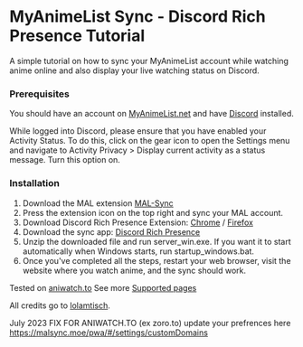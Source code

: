 # MyAnimeList Sync - Discord Rich Presence Tutorial
A simple tutorial on how to sync your MyAnimeList account while watching anime online and also display your live watching status on Discord.

### Prerequisites
You should have an account on [MyAnimeList.net](https://myanimelist.net/) and have [Discord](app.com) installed.

While logged into Discord, please ensure that you have enabled your Activity Status.
To do this, click on the gear icon to open the Settings menu and navigate to Activity Privacy > Display current activity as a status message.
Turn this option on.

### Installation
1. Download the MAL extension [MAL-Sync](https://chrome.google.com/webstore/detail/mal-sync/kekjfbackdeiabghhcdklcdoekaanoel)
2. Press the extension icon on the top right and sync your MAL account.
3. Download Discord Rich Presence Extension: [Chrome](https://chrome.google.com/webstore/detail/discord-rich-presence/agnaejlkbiiggajjmnpmeheigkflbnoo) / [Firefox](https://addons.mozilla.org/firefox/addon/discord-rich-presence/)
4. Download the sync app: [Discord Rich Presence](https://github.com/lolamtisch/Discord-RPC-Extension/releases/latest)
5. Unzip the downloaded file and run server_win.exe. If you want it to start automatically when Windows starts, run startup_windows.bat.
6. Once you've completed all the steps, restart your web browser, visit the website where you watch anime, and the sync should work.

Tested on
[aniwatch.to]([https://zoro.to/](https://aniwatch.to/))
See more [Supported pages](https://github.com/MALSync/MALSync#mal-sync)

All credits go to [lolamtisch](https://github.com/lolamtisch).

July 2023 FIX FOR ANIWATCH.TO (ex zoro.to)
update your prefrences here https://malsync.moe/pwa/#/settings/customDomains
